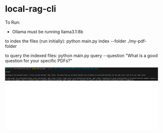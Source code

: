 # local-rag-cli

To Run:
- Ollama must be running llama3.1:8b

to index the files (run initially):
python main.py index --folder ./my-pdf-folder

to query the indexed files:
python main.py query --question "What is a good question for your specific PDFs?"

![Example of RAG CLI program with question and answer](./static/RAG_CLI_example.png)
